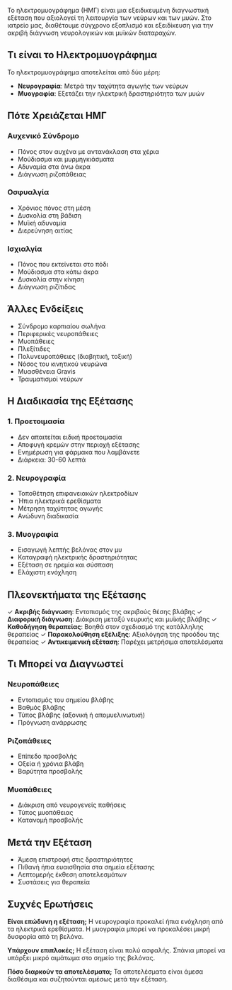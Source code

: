 Το ηλεκτρομυογράφημα (ΗΜΓ) είναι μια εξειδικευμένη διαγνωστική εξέταση που αξιολογεί τη λειτουργία των νεύρων και των μυών. Στο ιατρείο μας, διαθέτουμε σύγχρονο εξοπλισμό και εξειδίκευση για την ακριβή διάγνωση νευρολογικών και μυϊκών διαταραχών.

## Τι είναι το Ηλεκτρομυογράφημα

Το ηλεκτρομυογράφημα αποτελείται από δύο μέρη:
- **Νευρογραφία**: Μετρά την ταχύτητα αγωγής των νεύρων
- **Μυογραφία**: Εξετάζει την ηλεκτρική δραστηριότητα των μυών

## Πότε Χρειάζεται ΗΜΓ

### Αυχενικό Σύνδρομο
- Πόνος στον αυχένα με αντανάκλαση στα χέρια
- Μούδιασμα και μυρμηγκιάσματα
- Αδυναμία στα άνω άκρα
- Διάγνωση ριζοπάθειας

### Οσφυαλγία
- Χρόνιος πόνος στη μέση
- Δυσκολία στη βάδιση
- Μυϊκή αδυναμία
- Διερεύνηση αιτίας

### Ισχιαλγία
- Πόνος που εκτείνεται στο πόδι
- Μούδιασμα στα κάτω άκρα
- Δυσκολία στην κίνηση
- Διάγνωση ριζίτιδας

## Άλλες Ενδείξεις

- Σύνδρομο καρπιαίου σωλήνα
- Περιφερικές νευροπάθειες
- Μυοπάθειες
- Πλεξίτιδες
- Πολυνευροπάθειες (διαβητική, τοξική)
- Νόσος του κινητικού νευρώνα
- Μυασθένεια Gravis
- Τραυματισμοί νεύρων

## Η Διαδικασία της Εξέτασης

### 1. Προετοιμασία
- Δεν απαιτείται ειδική προετοιμασία
- Αποφυγή κρεμών στην περιοχή εξέτασης
- Ενημέρωση για φάρμακα που λαμβάνετε
- Διάρκεια: 30-60 λεπτά

### 2. Νευρογραφία
- Τοποθέτηση επιφανειακών ηλεκτροδίων
- Ήπια ηλεκτρικά ερεθίσματα
- Μέτρηση ταχύτητας αγωγής
- Ανώδυνη διαδικασία

### 3. Μυογραφία
- Εισαγωγή λεπτής βελόνας στον μυ
- Καταγραφή ηλεκτρικής δραστηριότητας
- Εξέταση σε ηρεμία και σύσπαση
- Ελάχιστη ενόχληση

## Πλεονεκτήματα της Εξέτασης

✓ **Ακριβής διάγνωση**: Εντοπισμός της ακριβούς θέσης βλάβης
✓ **Διαφορική διάγνωση**: Διάκριση μεταξύ νευρικής και μυϊκής βλάβης
✓ **Καθοδήγηση θεραπείας**: Βοηθά στον σχεδιασμό της κατάλληλης θεραπείας
✓ **Παρακολούθηση εξέλιξης**: Αξιολόγηση της προόδου της θεραπείας
✓ **Αντικειμενική εξέταση**: Παρέχει μετρήσιμα αποτελέσματα

## Τι Μπορεί να Διαγνωστεί

### Νευροπάθειες
- Εντοπισμός του σημείου βλάβης
- Βαθμός βλάβης
- Τύπος βλάβης (αξονική ή απομυελινωτική)
- Πρόγνωση ανάρρωσης

### Ριζοπάθειες
- Επίπεδο προσβολής
- Οξεία ή χρόνια βλάβη
- Βαρύτητα προσβολής

### Μυοπάθειες
- Διάκριση από νευρογενείς παθήσεις
- Τύπος μυοπάθειας
- Κατανομή προσβολής

## Μετά την Εξέταση

- Άμεση επιστροφή στις δραστηριότητες
- Πιθανή ήπια ευαισθησία στα σημεία εξέτασης
- Λεπτομερής έκθεση αποτελεσμάτων
- Συστάσεις για θεραπεία

## Συχνές Ερωτήσεις

**Είναι επώδυνη η εξέταση;**
Η νευρογραφία προκαλεί ήπια ενόχληση από τα ηλεκτρικά ερεθίσματα. Η μυογραφία μπορεί να προκαλέσει μικρή δυσφορία από τη βελόνα.

**Υπάρχουν επιπλοκές;**
Η εξέταση είναι πολύ ασφαλής. Σπάνια μπορεί να υπάρξει μικρό αιμάτωμα στο σημείο της βελόνας.

**Πόσο διαρκούν τα αποτελέσματα;**
Τα αποτελέσματα είναι άμεσα διαθέσιμα και συζητούνται αμέσως μετά την εξέταση.